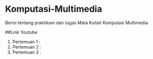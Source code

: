 # Komputasi-Multimedia
Berisi tentang praktikum dan tugas Mata Kuliah Komputasi Multimedia

##Link Youtube
1. Pertemuan 1 :
2. Pertemuan 2 : 
3. Pertemuan 3 :


